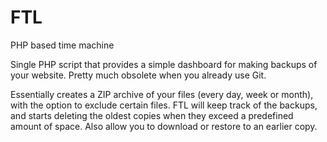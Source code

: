 # FTL
PHP based time machine

Single PHP script that provides a simple dashboard for making backups of your website. Pretty much obsolete when you already use Git.

Essentially creates a ZIP archive of your files (every day, week or month), with the option to exclude certain files. FTL will keep track of the backups, and starts deleting the oldest copies when they exceed a predefined amount of space. Also allow you to download or restore to an earlier copy.
